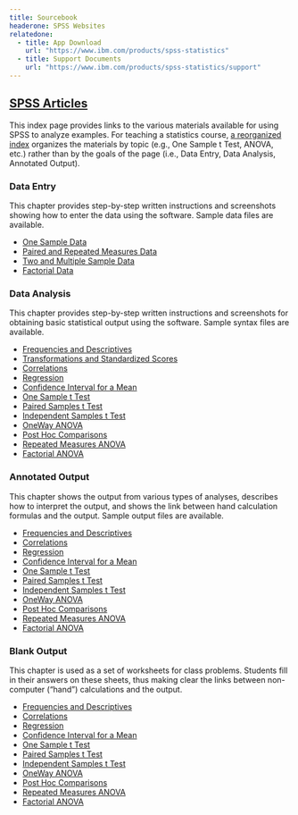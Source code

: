 ```yaml
---
title: Sourcebook
headerone: SPSS Websites
relatedone:
  - title: App Download
    url: "https://www.ibm.com/products/spss-statistics"
  - title: Support Documents
    url: "https://www.ibm.com/products/spss-statistics/support"
---
```


## [SPSS Articles](./index.md)

This index page provides links to the various materials available for using SPSS to analyze examples. For teaching a statistics course, [a reorganized index](./index-topical.md) organizes the materials by topic (e.g., One Sample t Test, ANOVA, etc.) rather than by the goals of the page (i.e., Data Entry, Data Analysis, Annotated Output).

### Data Entry

This chapter provides step-by-step written instructions and screenshots showing how to enter the data using the software. Sample data files are available.

- [One Sample Data](./data-entry/onesample.md)
- [Paired and Repeated Measures Data](./data-entry/repeated.md)
- [Two and Multiple Sample Data](./data-entry/multisample.md)
- [Factorial Data](./data-entry/factorial.md)

### Data Analysis

This chapter provides step-by-step written instructions and screenshots for obtaining basic statistical output using the software. Sample syntax files are available.

- [Frequencies and Descriptives](./data-analysis/descriptives.md)
- [Transformations and Standardized Scores](./data-analysis/standardized.md)
- [Correlations](./data-analysis/correlations.md)
- [Regression](./data-analysis/regression.md)
- [Confidence Interval for a Mean](./data-analysis/intervals.md)
- [One Sample t Test](./data-analysis/onesample.md)
- [Paired Samples t Test](./data-analysis/paired.md)
- [Independent Samples t Test](./data-analysis/independent.md)
- [OneWay ANOVA](./data-analysis/oneway.md)
- [Post Hoc Comparisons](./data-analysis/posthocs.md)
- [Repeated Measures ANOVA](./data-analysis/repeated.md)
- [Factorial ANOVA](./data-analysis/factorial.md)

### Annotated Output

This chapter shows the output from various types of analyses, describes how to interpret the output, and shows the link between hand calculation formulas and the output. Sample output files are available.

- [Frequencies and Descriptives](./annotated-output/descriptives.md)
- [Correlations](./annotated-output/correlations.md)
- [Regression](./annotated-output/regression.md)
- [Confidence Interval for a Mean](./annotated-output/intervals.md)
- [One Sample t Test](./annotated-output/onesample.md)
- [Paired Samples t Test](./annotated-output/paired.md)
- [Independent Samples t Test](./annotated-output/independent.md)
- [OneWay ANOVA](./annotated-output/oneway.md)
- [Post Hoc Comparisons](./annotated-output/posthocs.md)
- [Repeated Measures ANOVA](./annotated-output/repeated.md)
- [Factorial ANOVA](./annotated-output/factorial.md)

### Blank Output

This chapter is used as a set of worksheets for class problems. Students fill in their answers on these sheets, thus making clear the links between non-computer (“hand”) calculations and the output.

- [Frequencies and Descriptives](./blank-output/descriptives.md)
- [Correlations](./blank-output/correlations.md)
- [Regression](./blank-output/regression.md)
- [Confidence Interval for a Mean](./blank-output/intervals.md)
- [One Sample t Test](./blank-output/onesample.md)
- [Paired Samples t Test](./blank-output/paired.md)
- [Independent Samples t Test](./blank-output/independent.md)
- [OneWay ANOVA](./blank-output/oneway.md)
- [Post Hoc Comparisons](./blank-output/posthocs.md)
- [Repeated Measures ANOVA](./blank-output/repeated.md)
- [Factorial ANOVA](./blank-output/factorial.md)
